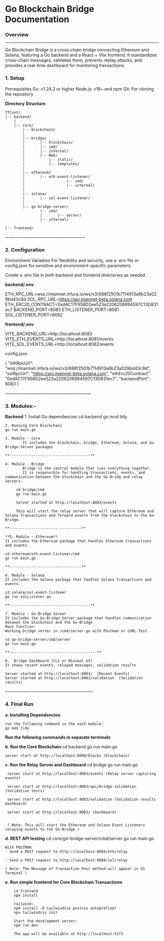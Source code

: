 Go Blockchain Bridge Documentation
=====================================

### Overview
--------
Go Blockchain Bridge is a cross-chain bridge connecting Ethereum and Solana, featuring a Go backend and a React + Vite frontend. It standardizes cross-chain messages, validates them, prevents replay attacks, and provides a real-time dashboard for monitoring transactions.

### 1. Setup
Prerequisites
Go: v1.24.2 or higher
Node.js: v18+ and npm
Git: For cloning the repository

 **Directory Structure**:
  
    TTCont/
    |-- backend/
        |
        |-- core/
            |-- blockchain/ 
            |
            |-- bridge/ 
            |       |-- blockchain/
            |       |-- cmd/
            |       |-- internal/   
            |       |-- Web/ 
            |           |-- static/
            |           |-- templates/ 
            |
            |-- ethereum/
            |       |-- eth-event-listener/
            |                   |-- cmd/
            |                   |-- internal/
            |
            |-- solana/
            |       |-- sol-event-listener/
            |     
            |-- go-bridge-server/
                    |-- cmd/ 
                    |       |-- server/
                    |-- internal/

    |-- frontend/


**----------------------------------------**

### 2. Configuration
Environment Variables
For flexibility and security, use a .env file or config.json for sensitive and environment-specific parameters.

Create a .env file in both backend and frontend directories as needed.

**backend/.env**

ETH_RPC_URL=wss://mainnet.infura.io/ws/v3/688f2501b7114913a6b23a029bd43c9d
SOL_RPC_URL=https://api.mainnet-beta.solana.com
ETH_ERC20_CONTRACT=0xdAC17F958D2ee523a2206206994597C13D831ec7
BACKEND_PORT=8083
ETH_LISTENER_PORT=8081
SOL_LISTENER_PORT=8082

**frontend/.env**

VITE_BACKEND_URL=http://localhost:8083
VITE_ETH_EVENTS_URL=http://localhost:8081/events
VITE_SOL_EVENTS_URL=http://localhost:8082/events

config.json

{
  "ethRpcUrl": "wss://mainnet.infura.io/ws/v3/688f2501b7114913a6b23a029bd43c9d",
  "solRpcUrl": "https://api.mainnet-beta.solana.com",
  "ethErc20Contract": "0xdAC17F958D2ee523a2206206994597C13D831ec7",
  "backendPort": 8083
}

**-------------------------------------------**

### 3. Modules:-
**Backend**
    1. Install Go dependencies
    cd backend
    go mod tidy

    2. Running Core Blockchain 
    go run main.go

    3. Module - Core
            It includes the blockchain, bridge, Ethereum, Solana, and Go-Bridge-Server packages
    
    **-------------------------------------**

    4. Module - Bridge        
            Bridge is the central module that ties everything together.
            It is responsible for handling transactions, events, and communication between the blockchain and the Go-Bridg and relay servers.

         cd bridge/cmd
         go run main.go

         Server started at http://localhost:8083/events

         This will start the relay server that will capture Ethereum and Solana Transactions and forward events from the blockchain to the Go-Bridge.
    
    **---------------------------------**

    **5. Module - Ethereum**
    It includes the Ethereum package that handles Ethereum transactions and events.

    cd ethereum/eth-event-listener/cmd
    go run main.go

    **---------------------------------**

    6. Module - Solana
    It includes the Solana package that handles Solana transactions and events.

    cd solana/sol-event-listener
    go run solListener.go

    **-------------------------------------**

    7. Module - Go-Bridge-Server
    It includes the Go-Bridge-Server package that handles communication between the blockchain and the Go-Bridge
    Main function: 
    Working bridge server in /cmd/server.go with Postman or cURL Test.

    cd go-bridge-server/cmd/server
    go run main.go

    **----------------------------------------**

    8.  Bridge Dashboard (CLI or Minimal UI)
    It shows recent events, relayed messages, validation results
    
    Server started at http://localhost:8083/  (Recent Events)
    Server started at http://localhost:8083/validation  (Validation results)

**--------------------------------------------**

### 4. Final Run
 
**a. Installing Dependencies**:

    run the following command in the each module:
    go mod tidy

 
**Run the following commands in separate terminals**:

**b. Run the Core Blockchain** 
    cd backend
    go run main.go

    server start at http://localhost:8080/blocks (blockchain)

**c. Run the Relay Server and Dashboard**
    cd bridge
    go run main.go


     server start at http://localhost:8083/events (Relay server capturing events)

     server start at http://localhost:8083/api/bridge-validation (Validation tests)

     server start at http://localhost:8083/validation (Validation results Dashboard)

     server start at http://localhost:8083/ (Dashboard)


     ( Note: This will start the Ethereum and Solana Event Listeners relaying events to the Go-Bridge )

**d. REST API testing**
    cd core/go-bridge-server/cmd/server
    go run main.go

    With POSTMAN
    - Send a POST request to http://localhost:8084/eth/relay

    - Send a POST request to http://localhost:8084/sol/relay

    ( Note: The Message of Transaction Post method will appear in VS Terminal )


**e. Run simple frontend for Core Blockchain Transactions**

        cd frontend
        npm install
        
        tailwind:
        npm install -D tailwindcss postcss autoprefixer
        npx tailwindcss init

        Start the development server:
        npm run dev

        The app will be available at http://localhost:5173